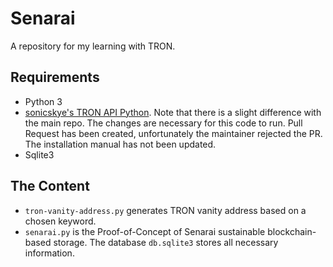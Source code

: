 # Senarai

A repository for my learning with TRON.

## Requirements
* Python 3
* [sonicskye's TRON API Python](https://github.com/sonicskye/tron-api-python). 
Note that there is a slight difference with the main repo. The changes are necessary for this code to run.
Pull Request has been created, unfortunately the maintainer rejected the PR.
The installation manual has not been updated.
* Sqlite3

## The Content
* `tron-vanity-address.py` generates TRON vanity address based on a chosen keyword.
* `senarai.py` is the Proof-of-Concept of Senarai sustainable blockchain-based storage.
The database `db.sqlite3` stores all necessary information.